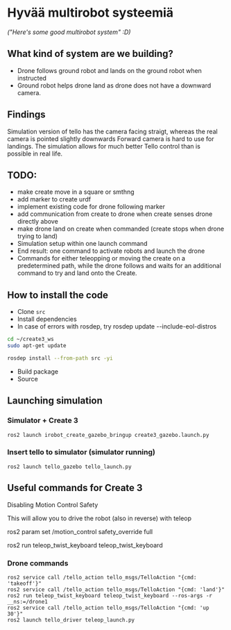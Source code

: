 # Hyvää multirobot systeemiä
*("Here's some good multirobot system" :D)*

## What kind of system are we building?
- Drone follows ground robot and lands on the ground robot when instructed
- Ground robot helps drone land as drone does not have a downward camera. 
## Findings
Simulation version of tello has the camera facing straigt, whereas the real camera is pointed slightly downwards
Forward camera is hard to use for landings.
The simulation allows for much better Tello control than is possible in real life.

## TODO:
- make create move in a square or smthng
- add marker to create urdf
- implement existing code for drone following marker
- add communication from create to drone when create senses drone directly above
- make drone land on create when commanded (create stops when drone trying to land) 
- Simulation setup within one launch command
- End result: one command to activate robots and launch the drone
- Commands for either teleopping or moving the create on a predetermined path, while the drone follows and waits
for an additional command to try and land onto the Create.

## How to install the code

- Clone `src`
- Install dependencies
- In case of errors with rosdep, try rosdep update --include-eol-distros

```bash
cd ~/create3_ws
sudo apt-get update

rosdep install --from-path src -yi
```

- Build package
- Source

## Launching simulation

### Simulator + Create 3
`ros2 launch irobot_create_gazebo_bringup create3_gazebo.launch.py`

### Insert tello to simulator (simulator running)
`ros2 launch tello_gazebo tello_launch.py`

## Useful commands for Create 3
Disabling Motion Control Safety

This will allow you to drive the robot (also in reverse) with teleop

ros2 param set /motion_control safety_override full

ros2 run teleop_twist_keyboard teleop_twist_keyboard 

### Drone commands  
`ros2 service call /tello_action tello_msgs/TelloAction "{cmd: 'takeoff'}"`  
`ros2 service call /tello_action tello_msgs/TelloAction "{cmd: 'land'}"`  
`ros2 run teleop_twist_keyboard teleop_twist_keyboard --ros-args -r __ns:=/drone1`  
`ros2 service call /tello_action tello_msgs/TelloAction "{cmd: 'up 30'}"`  
`ros2 launch tello_driver teleop_launch.py`
